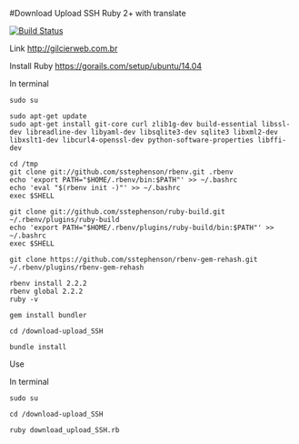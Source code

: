 #Download Upload SSH Ruby 2+ with translate

[![Build Status](https://travis-ci.org/gilcierweb/download-upload_SSH.svg?branch=master)](https://travis-ci.org/gilcierweb/download-upload_SSH)

Link http://gilcierweb.com.br

Install Ruby
https://gorails.com/setup/ubuntu/14.04

In terminal

```shell
sudo su

sudo apt-get update
sudo apt-get install git-core curl zlib1g-dev build-essential libssl-dev libreadline-dev libyaml-dev libsqlite3-dev sqlite3 libxml2-dev libxslt1-dev libcurl4-openssl-dev python-software-properties libffi-dev

cd /tmp
git clone git://github.com/sstephenson/rbenv.git .rbenv
echo 'export PATH="$HOME/.rbenv/bin:$PATH"' >> ~/.bashrc
echo 'eval "$(rbenv init -)"' >> ~/.bashrc
exec $SHELL

git clone git://github.com/sstephenson/ruby-build.git ~/.rbenv/plugins/ruby-build
echo 'export PATH="$HOME/.rbenv/plugins/ruby-build/bin:$PATH"' >> ~/.bashrc
exec $SHELL

git clone https://github.com/sstephenson/rbenv-gem-rehash.git ~/.rbenv/plugins/rbenv-gem-rehash

rbenv install 2.2.2
rbenv global 2.2.2
ruby -v

gem install bundler

cd /download-upload_SSH

bundle install
```

Use

In terminal 

```shell
sudo su

cd /download-upload_SSH

ruby download_upload_SSH.rb
```
